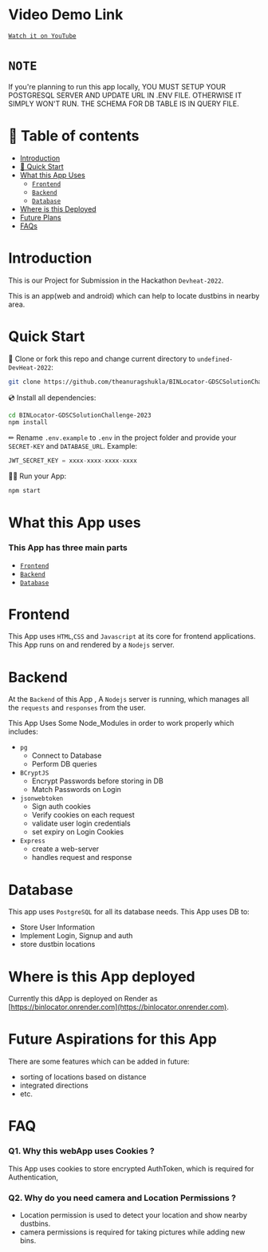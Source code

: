 # Video Demo Link

[`Watch it on YouTube`](https://youtu.be/RkBLsj5YE0s?si=9UoRNcWncYmGLdYQ)


# `NOTE`
If you're planning to run this app locally, YOU MUST SETUP YOUR POSTGRESQL SERVER AND UPDATE URL IN .ENV FILE. OTHERWISE IT SIMPLY WON'T RUN. THE SCHEMA FOR DB TABLE IS IN QUERY FILE.


# 🧭 Table of contents

- [Introduction](#Introduction)
- [🚀 Quick Start](#Quick-Start)
- [What this App Uses](#What-this-App-uses)
	- [`Frontend`](#Frontend)
	- [`Backend`](#Backend)
	- [`Database`](#Database)
- [Where is this Deployed](#Where-is-this-App-deployed)
- [Future Plans](#Future-Aspirations-for-this-App)
- [FAQs](#FAQ)


# Introduction

This is our Project for Submission in the Hackathon `Devheat-2022`.

This is an app(web and android) which can help to locate dustbins in nearby area.

# Quick Start

📄 Clone or fork this repo and change current directory to `undefined-DevHeat-2022`:

```sh
git clone https://github.com/theanuragshukla/BINLocator-GDSCSolutionChallenge-2023.git
```

💿 Install all dependencies:

```sh
cd BINLocator-GDSCSolutionChallenge-2023
npm install
```

✏ Rename `.env.example` to `.env` in the project folder and provide your `SECRET-KEY` and `DATABASE_URL`. 
Example:

```jsx
JWT_SECRET_KEY = xxxx-xxxx-xxxx-xxxx
```

🚴‍♂️ Run your App:

```sh
npm start
```

# What this App uses

### This App has three main parts 
- [`Frontend`](#Frontend)
- [`Backend`](#Backend)
- [`Database`](#Database)


# Frontend

This App uses `HTML`,`CSS` and `Javascript` at its core for frontend applications.
This App runs on and rendered by  a `Nodejs` server.

# Backend

At the `Backend` of this App , A `Nodejs` server is running, which manages all the `requests` and `responses` from the user. 

This App Uses Some Node_Modules in order to work properly which includes:
- `pg`
  - Connect to Database
  - Perform DB queries
- `BCryptJS`
  - Encrypt Passwords before storing in DB
  - Match Passwords on Login
- `jsonwebtoken`
  - Sign auth cookies
  - Verify cookies on each request
  - validate user login credentials
  - set expiry on Login Cookies
- `Express`
  - create a web-server
  - handles request and response


# Database

This app uses `PostgreSQL` for all its database needs. This App uses DB to:
 
 - Store User Information
 - Implement Login, Signup and auth
 - store dustbin locations

# Where is this App deployed

Currently this dApp is deployed on Render as  [https://binlocator.onrender.com](https://binlocator.onrender.com).

# Future Aspirations for this App

There are some features which can be added in future:
 - sorting of locations based on distance
 - integrated directions
 - etc.
 

# FAQ

### Q1. Why this webApp uses Cookies ?

This App uses cookies to store encrypted AuthToken, which is required for Authentication,

### Q2. Why do you need camera and Location Permissions ?

- Location permission is used to detect your location and show nearby dustbins.
- camera permissions is required for taking pictures while adding new bins.

